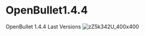 # OpenBullet1.4.4
OpenBullet 1.4.4 Last Versions
![zZ5k342U_400x400](https://user-images.githubusercontent.com/106864876/175932349-c50fe5df-e2a9-4798-9c14-7cbc0fe6834d.png)
